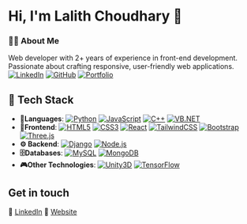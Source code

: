 # Hi, I'm Lalith Choudhary 👋



### 👨‍💻 About Me  
Web developer with 2+ years of experience in front-end development. Passionate about crafting responsive, user-friendly web applications.  
[![LinkedIn](https://img.shields.io/badge/LinkedIn-0A66C2?style=flat&logo=linkedin&logoColor=white)](https://www.linkedin.com/in/lalithchoudhary)  [![GitHub](https://img.shields.io/badge/GitHub-000?style=flat&logo=github)](https://github.com/LalithChoudharyG)  [![Portfolio](https://img.shields.io/badge/Portfolio-Visit_My_Portfolio-blue?style=flat&logo=netlify)](https://lalithchoudharyporfolio.netlify.app/)







## 🚀 Tech Stack  


- **📝Languages**: [![Python](https://img.shields.io/badge/-Python-000?style=flat&logoColor=ffd343&logo=python)](https://www.python.org) [![JavaScript](https://img.shields.io/badge/-JavaScript-000?style=flat&logo=javascript)](https://en.wikipedia.org/wiki/JavaScript)  [![C++](https://img.shields.io/badge/C++-00599C?style=flat&logo=c%2B%2B&logoColor=white)](https://en.wikipedia.org/wiki/C%2B%2B)  [![VB.NET](https://img.shields.io/badge/VB.NET-512BD4?style=flat&logo=dotnet&logoColor=white)](https://learn.microsoft.com/en-us/dotnet/visual-basic/) 
- **🎨Frontend**: [![HTML5](https://img.shields.io/badge/HTML5-E34F26?style=flat&logo=html5&logoColor=white)](https://en.wikipedia.org/wiki/HTML5)  [![CSS3](https://img.shields.io/badge/CSS3-1572B6?style=flat&logo=css3&logoColor=white)](https://en.wikipedia.org/wiki/CSS)  [![React](https://img.shields.io/badge/React-61DAFB?style=flat&logo=react&logoColor=black)](https://react.dev/)  [![TailwindCSS](https://img.shields.io/badge/Tailwind_CSS-06B6D4?style=flat&logo=tailwind-css&logoColor=white)](https://tailwindcss.com/)  [![Bootstrap](https://img.shields.io/badge/Bootstrap-7952B3?style=flat&logo=bootstrap&logoColor=white)](https://getbootstrap.com/)  [![Three.js](https://img.shields.io/badge/Three.js-000000?style=flat&logo=three.js&logoColor=white)](https://threejs.org/)  
- **⚙️ Backend**: [![Django](https://img.shields.io/badge/Django-092E20?style=flat&logo=django&logoColor=white)](https://www.djangoproject.com/)  [![Node.js](https://img.shields.io/badge/Node.js-339933?style=flat&logo=node.js&logoColor=white)](https://nodejs.org/en)   
- **🗄️Databases**: [![MySQL](https://img.shields.io/badge/MySQL-4479A1?style=flat&logo=mysql&logoColor=white)](https://www.mysql.com/)  [![MongoDB](https://img.shields.io/badge/MongoDB-47A248?style=flat&logo=mongodb&logoColor=white)](https://www.mongodb.com/)
- **🎮Other Technologies**:
[![Unity3D](https://img.shields.io/badge/Unity-FFFFFF?style=flat&logo=unity&logoColor=black)](https://unity.com/)  [![TensorFlow](https://img.shields.io/badge/TensorFlow-FF6F00?style=flat&logo=tensorflow&logoColor=white)](https://www.tensorflow.org/)  

## Get in touch
<!--- - Personal Website: [lalithchoudhary.com](https://www.lalithchoudhary.com) --->
📌 [LinkedIn](https://www.linkedin.com/in/lalithchoudhary)
📌 [Website](https://lalithchoudharyporfolio.netlify.app/)

